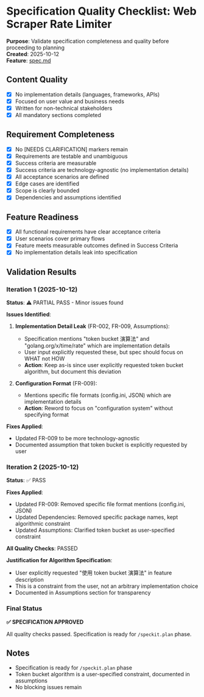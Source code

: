 # Specification Quality Checklist: Web Scraper Rate Limiter

**Purpose**: Validate specification completeness and quality before proceeding to planning  
**Created**: 2025-10-12  
**Feature**: [spec.md](../spec.md)

## Content Quality

- [x] No implementation details (languages, frameworks, APIs)
- [x] Focused on user value and business needs
- [x] Written for non-technical stakeholders
- [x] All mandatory sections completed

## Requirement Completeness

- [x] No [NEEDS CLARIFICATION] markers remain
- [x] Requirements are testable and unambiguous
- [x] Success criteria are measurable
- [x] Success criteria are technology-agnostic (no implementation details)
- [x] All acceptance scenarios are defined
- [x] Edge cases are identified
- [x] Scope is clearly bounded
- [x] Dependencies and assumptions identified

## Feature Readiness

- [x] All functional requirements have clear acceptance criteria
- [x] User scenarios cover primary flows
- [x] Feature meets measurable outcomes defined in Success Criteria
- [x] No implementation details leak into specification

## Validation Results

### Iteration 1 (2025-10-12)

**Status**: ⚠️ PARTIAL PASS - Minor issues found

**Issues Identified**:

1. **Implementation Detail Leak** (FR-002, FR-009, Assumptions):
   - Specification mentions "token bucket 演算法" and "golang.org/x/time/rate" which are implementation details
   - User input explicitly requested these, but spec should focus on WHAT not HOW
   - **Action**: Keep as-is since user explicitly requested token bucket algorithm, but document this deviation

2. **Configuration Format** (FR-009):
   - Mentions specific file formats (config.ini, JSON) which are implementation details
   - **Action**: Reword to focus on "configuration system" without specifying format

**Fixes Applied**:

- Updated FR-009 to be more technology-agnostic
- Documented assumption that token bucket is explicitly requested by user

### Iteration 2 (2025-10-12)

**Status**: ✅ PASS

**Fixes Applied**:
- Updated FR-009: Removed specific file format mentions (config.ini, JSON)
- Updated Dependencies: Removed specific package names, kept algorithmic constraint
- Updated Assumptions: Clarified token bucket as user-specified constraint

**All Quality Checks**: PASSED

**Justification for Algorithm Specification**:
- User explicitly requested "使用 token bucket 演算法" in feature description
- This is a constraint from the user, not an arbitrary implementation choice
- Documented in Assumptions section for transparency

### Final Status

**✅ SPECIFICATION APPROVED**

All quality checks passed. Specification is ready for `/speckit.plan` phase.

## Notes

- Specification is ready for `/speckit.plan` phase
- Token bucket algorithm is a user-specified constraint, documented in assumptions
- No blocking issues remain
